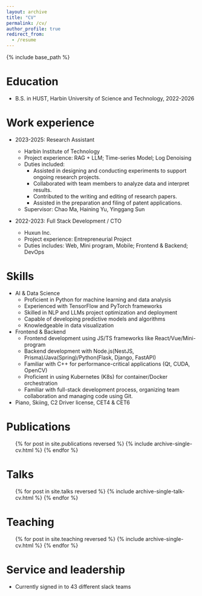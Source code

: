 ```yaml
---
layout: archive
title: "CV"
permalink: /cv/
author_profile: true
redirect_from:
  - /resume
---
```


{% include base_path %}

Education
======
<!-- * Ph.D in Version Control Theory, GitHub University, 2018 (expected)
* M.S. in Jekyll, GitHub University, 2026- -->
* B.S. in HUST, Harbin University of Science and Technology, 2022-2026

Work experience
======


* 2023-2025: Research Assistant
  * Harbin Institute of Technology
  * Project experience: RAG + LLM; Time-series Model; Log Denoising
  * Duties included: 
    * Assisted in designing and conducting experiments to support ongoing research projects.
    * Collaborated with team members to analyze data and interpret results.
    * Contributed to the writing and editing of research papers.
    * Assisted in the preparation and filing of patent applications.
  * Supervisor: Chao Ma, Haining Yu, Yinggang Sun


* 2022-2023: Full Stack Development / CTO
  * Huxun Inc.
  * Project experience: Entrepreneurial Project
  * Duties includes: Web, Mini program, Mobile; Frontend & Backend; DevOps

Skills
======
* AI & Data Science
  * Proficient in Python for machine learning and data analysis
  * Experienced with TensorFlow and PyTorch frameworks
  * Skilled in NLP and LLMs project optimization and deployment
  * Capable of developing predictive models and algorithms
  * Knowledgeable in data visualization
* Frontend & Backend
  * Frontend development using JS/TS frameworks like React/Vue/Mini-program
  * Backend development with Node.js(NestJS, Prisma)/Java(Spring)/Python(Flask, Django, FastAPI)
  * Familiar with C++ for performance-critical applications (Qt, CUDA, OpenCV)
  * Proficient in using Kubernetes (K8s) for container/Docker orchestration
  * Familiar with full-stack development process, organizing team collaboration and managing code using Git.
* Piano, Skiing, C2 Driver license, CET4 & CET6

Publications
======
  <ul>{% for post in site.publications reversed %}
    {% include archive-single-cv.html %}
  {% endfor %}</ul>
  
Talks
======
  <ul>{% for post in site.talks reversed %}
    {% include archive-single-talk-cv.html  %}
  {% endfor %}</ul>
  
Teaching
======
  <ul>{% for post in site.teaching reversed %}
    {% include archive-single-cv.html %}
  {% endfor %}</ul>
  
Service and leadership
======
* Currently signed in to 43 different slack teams
